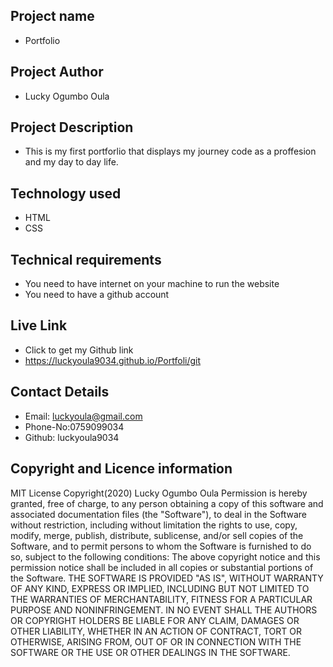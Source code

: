 ## Project name
- Portfolio
 ## Project Author
- Lucky Ogumbo Oula
 ## Project Description
 - This is my first portforlio that displays my journey code as a proffesion and my day to day life.
 ## Technology used
 - HTML
 - CSS
 ## Technical requirements
 * You need to have internet on your machine to run the website
 * You need to have a github account
 ## Live Link
  - Click to get my Github link
  -   https://luckyoula9034.github.io/Portfoli/git 
 ## Contact Details
  - Email: luckyoula@gmail.com
  - Phone-No:0759099034
  - Github: luckyoula9034
 ## Copyright and Licence information 
 MIT License
Copyright(2020) Lucky Ogumbo Oula
Permission is hereby granted, free of charge, to any person obtaining a copy
of this software and associated documentation files (the "Software"), to deal
in the Software without restriction, including without limitation the rights
to use, copy, modify, merge, publish, distribute, sublicense, and/or sell
copies of the Software, and to permit persons to whom the Software is
furnished to do so, subject to the following conditions:
The above copyright notice and this permission notice shall be included in all
copies or substantial portions of the Software.
THE SOFTWARE IS PROVIDED "AS IS", WITHOUT WARRANTY OF ANY KIND, EXPRESS OR
IMPLIED, INCLUDING BUT NOT LIMITED TO THE WARRANTIES OF MERCHANTABILITY,
FITNESS FOR A PARTICULAR PURPOSE AND NONINFRINGEMENT. IN NO EVENT SHALL THE
AUTHORS OR COPYRIGHT HOLDERS BE LIABLE FOR ANY CLAIM, DAMAGES OR OTHER
LIABILITY, WHETHER IN AN ACTION OF CONTRACT, TORT OR OTHERWISE, ARISING FROM,
OUT OF OR IN CONNECTION WITH THE SOFTWARE OR THE USE OR OTHER DEALINGS IN THE
SOFTWARE.
